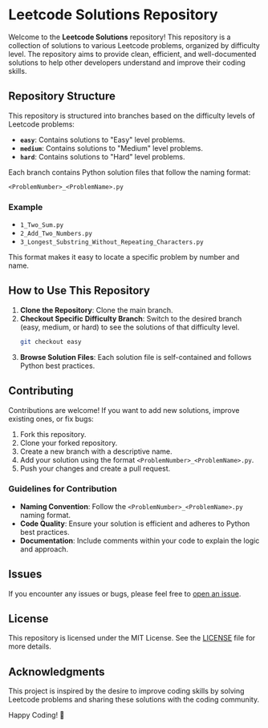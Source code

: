 # Leetcode Solutions Repository

Welcome to the **Leetcode Solutions** repository! This repository is a collection of solutions to various Leetcode problems, organized by difficulty level. The repository aims to provide clean, efficient, and well-documented solutions to help other developers understand and improve their coding skills.

## Repository Structure

This repository is structured into branches based on the difficulty levels of Leetcode problems:

- **`easy`**: Contains solutions to "Easy" level problems.
- **`medium`**: Contains solutions to "Medium" level problems.
- **`hard`**: Contains solutions to "Hard" level problems.

Each branch contains Python solution files that follow the naming format:

```
<ProblemNumber>_<ProblemName>.py
```

### Example

- `1_Two_Sum.py`
- `2_Add_Two_Numbers.py`
- `3_Longest_Substring_Without_Repeating_Characters.py`

This format makes it easy to locate a specific problem by number and name.

## How to Use This Repository

1. **Clone the Repository**: Clone the main branch.
2. **Checkout Specific Difficulty Branch**: Switch to the desired branch (easy, medium, or hard) to see the solutions of that difficulty level.
   ```bash
   git checkout easy
   ```
3. **Browse Solution Files**: Each solution file is self-contained and follows Python best practices.

## Contributing

Contributions are welcome! If you want to add new solutions, improve existing ones, or fix bugs:

1. Fork this repository.
2. Clone your forked repository.
3. Create a new branch with a descriptive name.
4. Add your solution using the format `<ProblemNumber>_<ProblemName>.py`.
5. Push your changes and create a pull request.

### Guidelines for Contribution

- **Naming Convention**: Follow the `<ProblemNumber>_<ProblemName>.py` naming format.
- **Code Quality**: Ensure your solution is efficient and adheres to Python best practices.
- **Documentation**: Include comments within your code to explain the logic and approach.

## Issues

If you encounter any issues or bugs, please feel free to [open an issue](https://github.com/yourusername/leetcode-solutions/issues).

## License

This repository is licensed under the MIT License. See the [LICENSE](LICENSE) file for more details.

## Acknowledgments

This project is inspired by the desire to improve coding skills by solving Leetcode problems and sharing these solutions with the coding community.

Happy Coding! 🎉
